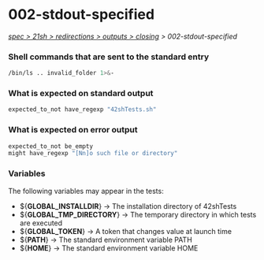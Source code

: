 # 002-stdout-specified

*[spec > 21sh > redirections > outputs > closing](..) > 002-stdout-specified*

### Shell commands that are sent to the standard entry

```bash
/bin/ls .. invalid_folder 1>&-

```

### What is expected on standard output

```bash
expected_to_not have_regexp "42shTests.sh"

```

### What is expected on error output

```bash
expected_to_not be_empty
might have_regexp "[Nn]o such file or directory"

```

### Variables

The following variables may appear in the tests:

* ${**GLOBAL_INSTALLDIR**} -> The installation directory of 42shTests
* ${**GLOBAL_TMP_DIRECTORY**} -> The temporary directory in which tests are executed
* ${**GLOBAL_TOKEN**} -> A token that changes value at launch time
* ${**PATH**} -> The standard environment variable PATH
* ${**HOME**} -> The standard environment variable HOME
